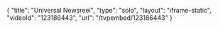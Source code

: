 {
    "title": "Universal Newsreel",
    "type": "solo",
    "layout": "iframe-static",
    "videoId": "123186443",
    "url": "\/tvpembed\/123186443"
}